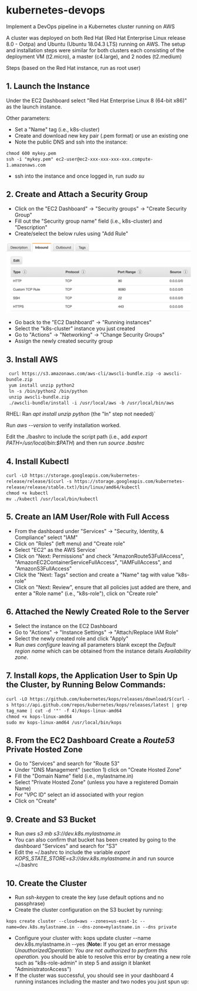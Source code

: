 # kubernetes-devops
Implement a DevOps pipeline in a Kubernetes cluster running on AWS

A cluster was deployed on both Red Hat (Red Hat Enterprise Linux release 8.0 - Ootpa) and Ubuntu (Ubuntu 18.04.3 LTS) running on AWS. The setup and installation steps were similar for both clusters each consisting of the deployment VM (t2.micro), a master (c4.large), and 2 nodes (t2.medium)

Steps (based on the Red Hat instance, run as root user)

## 1. Launch the Instance
Under the EC2 Dashboard select "Red Hat Enterprise Linux 8 (64-bit x86)" as the launch instance.

Other parameters:
* Set a "Name" tag (i.e., k8s-cluster)
* Create and download new key pair (.pem format) or use an existing one
* Note the public DNS and ssh into the instance:
```
chmod 600 mykey.pem
ssh -i "mykey.pem" ec2-user@ec2-xxx-xxx-xxx-xxx.compute-1.amazonaws.com
```

* ssh into the instance and once logged in, run _sudo su_

## 2. Create and Attach a Security Group
* Click on the "EC2 Dashboard" -> "Security groups" -> "Create Security Group"
* Fill out the "Security group name" field (i.e., k8s-cluster) and "Description"
* Create/select the below rules using "Add Rule"

![Alt text](/images/security_groups.png?raw=true "Security Groups")

* Go back to the "EC2 Dashboard" -> "Running instances"
* Select the "k8s-cluster" instance you just created
* Go to "Actions" -> "Networking" -> "Change Security Groups"
* Assign the newly created security group


## 3. Install AWS
```
 curl https://s3.amazonaws.com/aws-cli/awscli-bundle.zip -o awscli-bundle.zip
 yum install unzip python2
 ln -s /bin/python2 /bin/python
 unzip awscli-bundle.zip
 ./awscli-bundle/install -i /usr/local/aws -b /usr/local/bin/aws
```
 RHEL: Ran _apt install unzip python_ (the "ln" step not needed)`

 Run _aws --version_ to verify installation worked.
 
 Edit the ./bashrc to include the script path (i.e., add _export PATH=/usr/local/bin:$PATH_) and then run _source .bashrc_

## 4. Install Kubectl
```
curl -LO https://storage.googleapis.com/kubernetes-release/release/$(curl -s https://storage.googleapis.com/kubernetes-release/release/stable.txt)/bin/linux/amd64/kubectl
chmod +x kubectl 
mv ./kubectl /usr/local/bin/kubectl
```

## 5. Create an IAM User/Role with Full Access
* From the dashboard under "Services" -> "Security, Identity, & Compliance" select "IAM"
* Click on "Roles" (left menu) and "Create role"
* Select "EC2" as the AWS Service`
* Click on "Next: Permissions" and check "AmazonRoute53FullAccess", "AmazonEC2ContainerServiceFullAccess", "IAMFullAccess", and "AmazonS3FullAccess"
* Click the "Next: Tags" section and create a "Name" tag with value "k8s-role"
* Click on "Next: Review", ensure that all policies just added are there, and enter a "Role name" (i.e., "k8s-role"), click on "Create role"

## 6. Attached the Newly Created Role to the Server
* Select the instance on the EC2 Dashboard
* Go to "Actions" -> "Instance Settings" -> "Attach/Replace IAM Role"
* Select the newly created role and click "Apply"
* Run _aws configure_ leaving all parameters blank except the _Default region name_ which can be obtained from the instance details _Availability zone_.

## 7. Install _kops_, the Application User to Spin Up the Cluster, by Running Below Commands:
```
curl -LO https://github.com/kubernetes/kops/releases/download/$(curl -s https://api.github.com/repos/kubernetes/kops/releases/latest | grep tag_name | cut -d '"' -f 4)/kops-linux-amd64
chmod +x kops-linux-amd64 
sudo mv kops-linux-amd64 /usr/local/bin/kops
```
## 8. From the EC2 Dashboard Create a _Route53_ Private Hosted Zone
* Go to "Services" and search for "Route 53"
* Under "DNS Management" (section 1) click on "Create Hosted Zone"
* Fill the "Domain Name" field (i.e., mylastname.in)
* Select "Private Hosted Zone" (unless you have a registered Domain Name)
* For "VPC ID" select an id associated with your region
* Click on "Create"

## 9. Create and S3 Bucket
* Run _aws s3 mb s3://dev.k8s.mylastname.in_
* You can also confirm that bucket has been created by going to the dashboard "Services" and search for "S3"
* Edit the ~/.bashrc to include the variable _export KOPS_STATE_STORE=s3://dev.k8s.mylastname.in_ and run source ~/.bashrc

## 10. Create the Cluster
* Run _ssh-keygen_ to create the key (use default options and no passphrase)
* Create the cluster configuration on the S3 bucket by running:
```
kops create cluster --cloud=aws --zones=us-east-1c --name=dev.k8s.mylastname.in --dns-zone=mylastname.in --dns private
```
* Configure your cluster with: kops update cluster --name dev.k8s.mylastname.in --yes (__Note:__ If you get an error message _UnauthorizedOperation: You are not authorized to perform this operation._ you should be able to resolve this error by creating a new role such as "k8s-role-admin" in step 5 and assign it blanket "AdministratorAccess")
* If the cluster was successful, you should see in your dashboard 4 running instances including the master and two nodes you just spun up:


